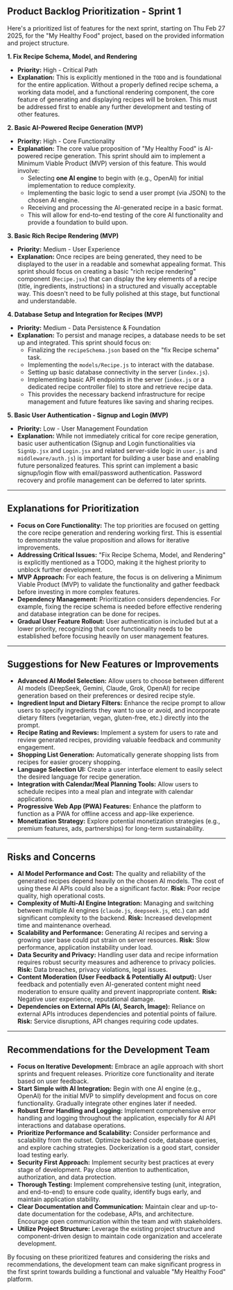 ## Product Backlog Prioritization - Sprint 1

Here's a prioritized list of features for the next sprint, starting on Thu Feb 27 2025, for the "My
Healthy Food" project, based on the provided information and project structure.

**1. Fix Recipe Schema, Model, and Rendering**

- **Priority:** High - Critical Path
- **Explanation:** This is explicitly mentioned in the `TODO` and is foundational for the entire
  application. Without a properly defined recipe schema, a working data model, and a functional
  rendering component, the core feature of generating and displaying recipes will be broken. This
  must be addressed first to enable any further development and testing of other features.

**2. Basic AI-Powered Recipe Generation (MVP)**

- **Priority:** High - Core Functionality
- **Explanation:** The core value proposition of "My Healthy Food" is AI-powered recipe generation.
  This sprint should aim to implement a Minimum Viable Product (MVP) version of this feature. This
  would involve:
    - Selecting **one AI engine** to begin with (e.g., OpenAI) for initial implementation to reduce
      complexity.
    - Implementing the basic logic to send a user prompt (via JSON) to the chosen AI engine.
    - Receiving and processing the AI-generated recipe in a basic format.
    - This will allow for end-to-end testing of the core AI functionality and provide a foundation
      to build upon.

**3. Basic Rich Recipe Rendering (MVP)**

- **Priority:** Medium - User Experience
- **Explanation:** Once recipes are being generated, they need to be displayed to the user in a
  readable and somewhat appealing format. This sprint should focus on creating a basic "rich recipe
  rendering" component (`Recipe.jsx`) that can display the key elements of a recipe (title,
  ingredients, instructions) in a structured and visually acceptable way. This doesn't need to be
  fully polished at this stage, but functional and understandable.

**4. Database Setup and Integration for Recipes (MVP)**

- **Priority:** Medium - Data Persistence & Foundation
- **Explanation:** To persist and manage recipes, a database needs to be set up and integrated. This
  sprint should focus on:
    - Finalizing the `recipeSchema.json` based on the "fix Recipe schema" task.
    - Implementing the `models/Recipe.js` to interact with the database.
    - Setting up basic database connectivity in the server (`index.js`).
    - Implementing basic API endpoints in the server (`index.js` or a dedicated recipe controller
      file) to store and retrieve recipe data.
    - This provides the necessary backend infrastructure for recipe management and future features
      like saving and sharing recipes.

**5. Basic User Authentication - Signup and Login (MVP)**

- **Priority:** Low - User Management Foundation
- **Explanation:** While not immediately critical for core recipe generation, basic user
  authentication (Signup and Login functionalities via `SignUp.jsx` and `Login.jsx` and related
  server-side logic in `user.js` and `middleware/auth.js`) is important for building a user base and
  enabling future personalized features. This sprint can implement a basic signup/login flow with
  email/password authentication. Password recovery and profile management can be deferred to later
  sprints.

---

## Explanations for Prioritization

- **Focus on Core Functionality:** The top priorities are focused on getting the core recipe
  generation and rendering working first. This is essential to demonstrate the value proposition and
  allows for iterative improvements.
- **Addressing Critical Issues:** "Fix Recipe Schema, Model, and Rendering" is explicitly mentioned
  as a TODO, making it the highest priority to unblock further development.
- **MVP Approach:** For each feature, the focus is on delivering a Minimum Viable Product (MVP) to
  validate the functionality and gather feedback before investing in more complex features.
- **Dependency Management:** Prioritization considers dependencies. For example, fixing the recipe
  schema is needed before effective rendering and database integration can be done for recipes.
- **Gradual User Feature Rollout:** User authentication is included but at a lower priority,
  recognizing that core functionality needs to be established before focusing heavily on user
  management features.

---

## Suggestions for New Features or Improvements

- **Advanced AI Model Selection:** Allow users to choose between different AI models (DeepSeek,
  Gemini, Claude, Grok, OpenAI) for recipe generation based on their preferences or desired recipe
  style.
- **Ingredient Input and Dietary Filters:** Enhance the recipe prompt to allow users to specify
  ingredients they want to use or avoid, and incorporate dietary filters (vegetarian, vegan,
  gluten-free, etc.) directly into the prompt.
- **Recipe Rating and Reviews:** Implement a system for users to rate and review generated recipes,
  providing valuable feedback and community engagement.
- **Shopping List Generation:** Automatically generate shopping lists from recipes for easier
  grocery shopping.
- **Language Selection UI:** Create a user interface element to easily select the desired language
  for recipe generation.
- **Integration with Calendar/Meal Planning Tools:** Allow users to schedule recipes into a meal
  plan and integrate with calendar applications.
- **Progressive Web App (PWA) Features:** Enhance the platform to function as a PWA for offline
  access and app-like experience.
- **Monetization Strategy:** Explore potential monetization strategies (e.g., premium features, ads,
  partnerships) for long-term sustainability.

---

## Risks and Concerns

- **AI Model Performance and Cost:** The quality and reliability of the generated recipes depend
  heavily on the chosen AI models. The cost of using these AI APIs could also be a significant
  factor. **Risk:** Poor recipe quality, high operational costs.
- **Complexity of Multi-AI Engine Integration:** Managing and switching between multiple AI engines
  (`claude.js`, `deepseek.js`, etc.) can add significant complexity to the backend. **Risk:**
  Increased development time and maintenance overhead.
- **Scalability and Performance:** Generating AI recipes and serving a growing user base could put
  strain on server resources. **Risk:** Slow performance, application instability under load.
- **Data Security and Privacy:** Handling user data and recipe information requires robust security
  measures and adherence to privacy policies. **Risk:** Data breaches, privacy violations, legal
  issues.
- **Content Moderation (User Feedback & Potentially AI output):** User feedback and potentially even
  AI-generated content might need moderation to ensure quality and prevent inappropriate content.
  **Risk:** Negative user experience, reputational damage.
- **Dependencies on External APIs (AI, Search, Image):** Reliance on external APIs introduces
  dependencies and potential points of failure. **Risk:** Service disruptions, API changes requiring
  code updates.

---

## Recommendations for the Development Team

- **Focus on Iterative Development:** Embrace an agile approach with short sprints and frequent
  releases. Prioritize core functionality and iterate based on user feedback.
- **Start Simple with AI Integration:** Begin with one AI engine (e.g., OpenAI) for the initial MVP
  to simplify development and focus on core functionality. Gradually integrate other engines later
  if needed.
- **Robust Error Handling and Logging:** Implement comprehensive error handling and logging
  throughout the application, especially for AI API interactions and database operations.
- **Prioritize Performance and Scalability:** Consider performance and scalability from the outset.
  Optimize backend code, database queries, and explore caching strategies. Dockerization is a good
  start, consider load testing early.
- **Security First Approach:** Implement security best practices at every stage of development. Pay
  close attention to authentication, authorization, and data protection.
- **Thorough Testing:** Implement comprehensive testing (unit, integration, and end-to-end) to
  ensure code quality, identify bugs early, and maintain application stability.
- **Clear Documentation and Communication:** Maintain clear and up-to-date documentation for the
  codebase, APIs, and architecture. Encourage open communication within the team and with
  stakeholders.
- **Utilize Project Structure:** Leverage the existing project structure and component-driven design
  to maintain code organization and accelerate development.

By focusing on these prioritized features and considering the risks and recommendations, the
development team can make significant progress in the first sprint towards building a functional and
valuable "My Healthy Food" platform.
